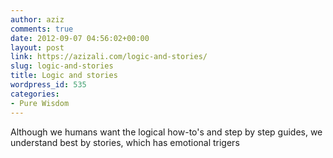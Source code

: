 ```yaml
---
author: aziz
comments: true
date: 2012-09-07 04:56:02+00:00
layout: post
link: https://azizali.com/logic-and-stories/
slug: logic-and-stories
title: Logic and stories
wordpress_id: 535
categories:
- Pure Wisdom
---
```


Although we humans want the logical how-to's and step by step guides, we understand best by stories, which has emotional trigers
